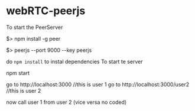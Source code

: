 # webRTC-peerjs

To start the PeerServer

$> npm install -g peer

$> peerjs --port 9000 --key peerjs

do `npm install` to instal dependencies
To start te server


npm start


go to http://localhost:3000           //this is user 1
go to http://localhost:3000/user2     //this is user 2

now call user 1 from user 2 (vice versa no coded)
